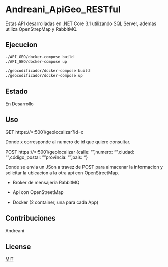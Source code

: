 # Andreani_ApiGeo_RESTful

Estas API desarrolladas en .NET Core 3.1 utilizando SQL Server, ademas utiliza OpenStrepMap y RabbitMQ.

## Ejecucion

```Bash
./API_GEO/docker-compose build
./API_GEO/docker-compose up

./geocodificador/docker-compose build
./geocodificador/docker-compose up
```

## Estado

En Desarrollo

## Uso

GET https://*:5001/geolocalizar?id=x

Donde x corresponde al numero de id que quiere consultar.


POST https://*:5001/geolocalizar {calle: “”,numero: “”,ciudad: “”,código_postal: ””provincia: “”,pais: “}

Donde se envia un JSon a travez de POST para almacenar la informacion y solicitar la ubicacion a la otra api con OpenStreetMap.

- Bróker de mensajería RabbitMQ

- Api con OpenStreetMap

- Docker (2 container, una para cada App)

## Contribuciones

Andreani

## License
[MIT](https://choosealicense.com/licenses/mit/)